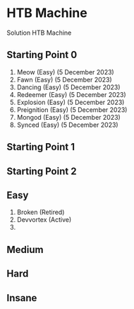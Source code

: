 # HTB Machine
Solution HTB Machine

## Starting Point 0
1. Meow (Easy) (5 December 2023)
2. Fawn (Easy) (5 December 2023)
3. Dancing (Easy) (5 December 2023)
4. Redeemer (Easy) (5 December 2023)
5. Explosion (Easy) (5 December 2023)
6. Preignition (Easy) (5 December 2023)
7. Mongod (Easy) (5 December 2023)
8. Synced (Easy) (5 December 2023)

## Starting Point 1

## Starting Point 2

## Easy
1. Broken (Retired)
2. Devvortex (Active)
3. 
## Medium

## Hard

## Insane


